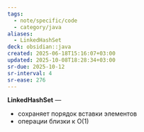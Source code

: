 ```yaml
---
tags:
  - note/specific/code
  - category/java
aliases:
  - LinkedHashSet
deck: obsidian::java
created: 2025-06-18T15:16:07+03:00
updated: 2025-10-08T18:28:34+03:00
sr-due: 2025-10-12
sr-interval: 4
sr-ease: 276
---
```


**LinkedHashSet**
—
 - сохраняет порядок вставки элементов
 - операции близки к O(1)
